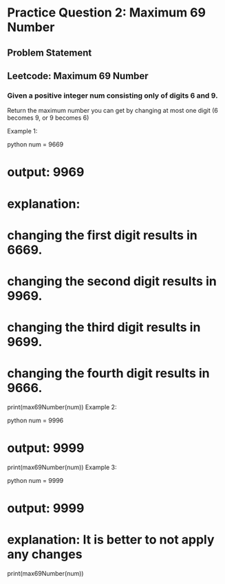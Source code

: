 # Practice Question 2: Maximum 69 Number

## Problem Statement

## Leetcode: Maximum 69 Number

### Given a positive integer num consisting only of digits 6 and 9.

Return the maximum number you can get by changing at most one digit (6 becomes 9, or 9 becomes 6)

Example 1:

python
num = 9669

# output: 9969

# explanation:

# changing the first digit results in 6669.

# changing the second digit results in 9969.

# changing the third digit results in 9699.

# changing the fourth digit results in 9666.

print(max69Number(num))
Example 2:

python
num = 9996

# output: 9999

print(max69Number(num))
Example 3:

python
num = 9999

# output: 9999

# explanation: It is better to not apply any changes

print(max69Number(num))
